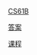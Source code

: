 

[CS61B](https://csdiy.wiki/%E6%95%B0%E6%8D%AE%E7%BB%93%E6%9E%84%E4%B8%8E%E7%AE%97%E6%B3%95/CS61B/#_1)

[答案](https://github.com/InsideEmpire/CS61B-PathwayToSuccess)

[课程](https://sp24.datastructur.es/)


